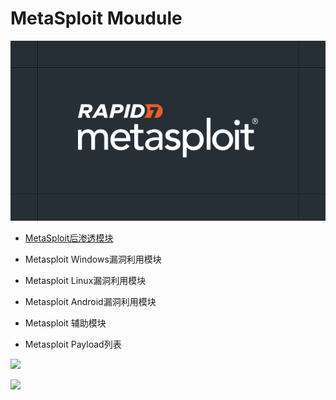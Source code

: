 # MetaSploit Moudule

![](./readme/1.png)

- [MetaSploit后渗透模块](./MetaSploit后渗透模块.md)

- Metasploit Windows漏洞利用模块
- Metasploit Linux漏洞利用模块
- Metasploit Android漏洞利用模块
- Metasploit 辅助模块
- Metasploit Payload列表

![](https://img.shields.io/badge/Search-MetaSploit-brightgreen)

![](https://img.shields.io/badge/Powerd%20By-Awrrays-blue)
